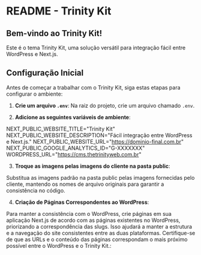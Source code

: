 # README - Trinity Kit

## Bem-vindo ao Trinity Kit!

Este é o tema Trinity Kit, uma solução versátil para integração fácil entre WordPress e Next.js.

## Configuração Inicial

Antes de começar a trabalhar com o Trinity Kit, siga estas etapas para configurar o ambiente:

1. **Crie um arquivo `.env`**: Na raiz do projeto, crie um arquivo chamado `.env`.

2. **Adicione as seguintes variáveis de ambiente**:

NEXT_PUBLIC_WEBSITE_TITLE="Trinity Kit"
NEXT_PUBLIC_WEBSITE_DESCRIPTION="Fácil integração entre WordPress e Next.js."
NEXT_PUBLIC_WEBSITE_URL="https://dominio-final.com.br"
NEXT_PUBLIC_GOOGLE_ANALYTICS_ID="G-XXXXXXX"
WORDPRESS_URL="https://cms.thetrinityweb.com.br"

3. **Troque as imagens pelas imagens do cliente na pasta public**:

Substitua as imagens padrão na pasta public pelas imagens fornecidas pelo cliente, mantendo os nomes de arquivo originais para garantir a consistência no código.

4. **Criação de Páginas Correspondentes ao WordPress**:

Para manter a consistência com o WordPress, crie páginas em sua aplicação Next.js de acordo com as páginas existentes no WordPress, priorizando a correspondência das slugs. Isso ajudará a manter a estrutura e a navegação do site consistentes entre as duas plataformas. Certifique-se de que as URLs e o conteúdo das páginas correspondam o mais próximo possível entre o WordPress e o Trinity Kit.:

